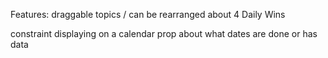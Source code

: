 Features:
draggable topics / can be rearranged
about 4 Daily Wins

constraint
displaying on a calendar prop about what dates are done or has data
